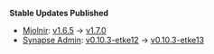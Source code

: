 **Stable Updates Published**

* [Mjolnir](https://github.com/matrix-org/mjolnir): [v1.6.5](https://github.com/matrix-org/mjolnir/releases/tag/v1.6.5) -> [v1.7.0](https://github.com/matrix-org/mjolnir/releases/tag/v1.7.0)
* [Synapse Admin](https://github.com/Awesome-Technologies/synapse-admin): [v0.10.3-etke12](https://github.com/Awesome-Technologies/synapse-admin/releases/tag/v0.10.3-etke12) -> [v0.10.3-etke13](https://github.com/Awesome-Technologies/synapse-admin/releases/tag/v0.10.3-etke13)
